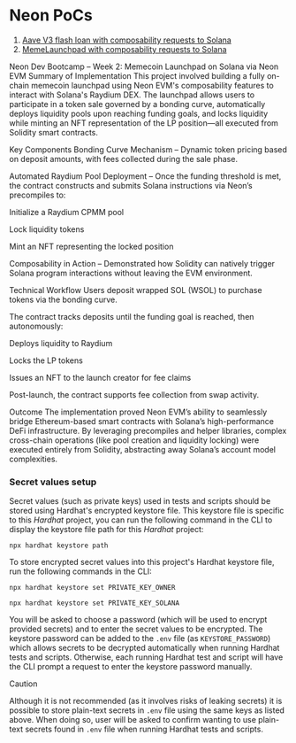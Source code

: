 # Neon PoCs

1. [Aave V3 flash loan with composability requests to Solana](./contracts/AaveFlashLoan)
2. [MemeLaunchpad with composability requests to Solana](./contracts/MemeLaunchpad)

Neon Dev Bootcamp – Week 2: Memecoin Launchpad on Solana via Neon EVM
Summary of Implementation
This project involved building a fully on-chain memecoin launchpad using Neon EVM's composability features to interact with Solana's Raydium DEX. The launchpad allows users to participate in a token sale governed by a bonding curve, automatically deploys liquidity pools upon reaching funding goals, and locks liquidity while minting an NFT representation of the LP position—all executed from Solidity smart contracts.

Key Components
Bonding Curve Mechanism – Dynamic token pricing based on deposit amounts, with fees collected during the sale phase.

Automated Raydium Pool Deployment – Once the funding threshold is met, the contract constructs and submits Solana instructions via Neon’s precompiles to:

Initialize a Raydium CPMM pool

Lock liquidity tokens

Mint an NFT representing the locked position

Composability in Action – Demonstrated how Solidity can natively trigger Solana program interactions without leaving the EVM environment.

Technical Workflow
Users deposit wrapped SOL (WSOL) to purchase tokens via the bonding curve.

The contract tracks deposits until the funding goal is reached, then autonomously:

Deploys liquidity to Raydium

Locks the LP tokens

Issues an NFT to the launch creator for fee claims

Post-launch, the contract supports fee collection from swap activity.

Outcome
The implementation proved Neon EVM’s ability to seamlessly bridge Ethereum-based smart contracts with Solana’s high-performance DeFi infrastructure. By leveraging precompiles and helper libraries, complex cross-chain operations (like pool creation and liquidity locking) were executed entirely from Solidity, abstracting away Solana’s account model complexities.



### Secret values setup
Secret values (such as private keys) used in tests and scripts should be stored using Hardhat's encrypted keystore file.
This keystore file is specific to this _Hardhat_ project, you can run the following command in the CLI to display the
keystore file path for this _Hardhat_ project:

```shell
npx hardhat keystore path
```

To store encrypted secret values into this project's Hardhat keystore file, run the following commands in the CLI:

```shell
npx hardhat keystore set PRIVATE_KEY_OWNER
```
```shell
npx hardhat keystore set PRIVATE_KEY_SOLANA
```

You will be asked to choose a password (which will be used to encrypt provided secrets) and to enter the secret values
to be encrypted. The keystore password can be added to the `.env` file (as `KEYSTORE_PASSWORD`)  which allows secrets
to be decrypted automatically when running Hardhat tests and scripts. Otherwise, each running Hardhat test and script
will have the CLI prompt a request to enter the keystore password manually.

> [!CAUTION]
> Although it is not recommended (as it involves risks of leaking secrets) it is possible to store plain-text secrets in
`.env` file using the same keys as listed above. When doing so, user will be asked to confirm wanting to use plain-text
secrets found in `.env` file when running Hardhat tests and scripts.

